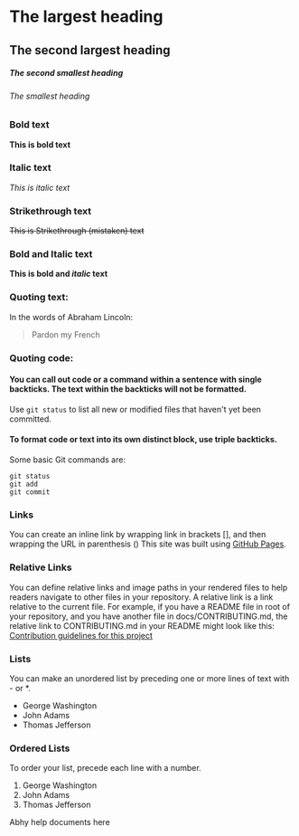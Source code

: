 # The largest heading
## The second largest heading
##### The second smallest heading
###### The smallest heading

### Bold text
**This is bold text**

### Italic text
*This is italic text*

### Strikethrough text
~~This is Strikethrough (mistaken) text~~

### Bold and Italic text
**This is bold and _italic_ text**

### Quoting text:
In the words of Abraham Lincoln:
> Pardon my French

### Quoting code:
#### You can call out code or a command within a sentence with single backticks. The text within the backticks will not be formatted.
Use `git status` to list all new or modified files that haven't yet been committed.
#### To format code or text into its own distinct block, use triple backticks.
Some basic Git commands are:
```
git status
git add
git commit
```

### Links
You can create an inline link by wrapping link in brackets [], and then wrapping the URL in parenthesis ()
This site was built using [GitHub Pages](https://pages.github.com/).

### Relative Links
You can define relative links and image paths in your rendered files to help readers navigate to other files in your repository.
A relative link is a link relative to the current file. 
For example, if you have a README file in root of your repository, and you have another file in docs/CONTRIBUTING.md, 
the relative link to CONTRIBUTING.md in your README might look like this:
[Contribution guidelines for this project](docs/ConsoleApp2Readme.md)

### Lists
You can make an unordered list by preceding one or more lines of text with - or *.
- George Washington
- John Adams
- Thomas Jefferson


### Ordered Lists
To order your list, precede each line with a number.
1. George Washington
3. John Adams
2. Thomas Jefferson

Abhy help documents here
